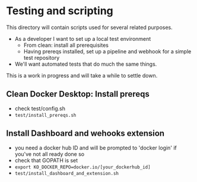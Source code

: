 # Testing and scripting

This directory will contain scripts used for several related purposes. 

- As a developer I want to set up a local test environment
  - From clean: install all prerequisites
  - Having prereqs installed, set up a pipeline and webhook for a simple test repository
- We'll want automated tests that do much the same things. 

This is a work in progress and will take a while to settle down. 

## Clean Docker Desktop: Install prereqs

- check test/config.sh 
- `test/install_prereqs.sh`

## Install Dashboard and wehooks extension

- you need a docker hub ID and will be prompted to 'docker login' if you've not all ready done so
- check that GOPATH is set
- `export KO_DOCKER_REPO=docker.io/[your_dockerhub_id]`
- `test/install_dashboard_and_extension.sh`